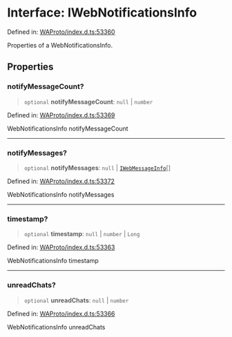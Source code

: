 # Interface: IWebNotificationsInfo

Defined in: [WAProto/index.d.ts:53360](https://github.com/Fokusdotid/bail/blob/cf6cc85134e12081bc635cea02cc0eee74033a81/WAProto/index.d.ts#L53360)

Properties of a WebNotificationsInfo.

## Properties

### notifyMessageCount?

> `optional` **notifyMessageCount**: `null` \| `number`

Defined in: [WAProto/index.d.ts:53369](https://github.com/Fokusdotid/bail/blob/cf6cc85134e12081bc635cea02cc0eee74033a81/WAProto/index.d.ts#L53369)

WebNotificationsInfo notifyMessageCount

***

### notifyMessages?

> `optional` **notifyMessages**: `null` \| [`IWebMessageInfo`](IWebMessageInfo.md)[]

Defined in: [WAProto/index.d.ts:53372](https://github.com/Fokusdotid/bail/blob/cf6cc85134e12081bc635cea02cc0eee74033a81/WAProto/index.d.ts#L53372)

WebNotificationsInfo notifyMessages

***

### timestamp?

> `optional` **timestamp**: `null` \| `number` \| `Long`

Defined in: [WAProto/index.d.ts:53363](https://github.com/Fokusdotid/bail/blob/cf6cc85134e12081bc635cea02cc0eee74033a81/WAProto/index.d.ts#L53363)

WebNotificationsInfo timestamp

***

### unreadChats?

> `optional` **unreadChats**: `null` \| `number`

Defined in: [WAProto/index.d.ts:53366](https://github.com/Fokusdotid/bail/blob/cf6cc85134e12081bc635cea02cc0eee74033a81/WAProto/index.d.ts#L53366)

WebNotificationsInfo unreadChats
